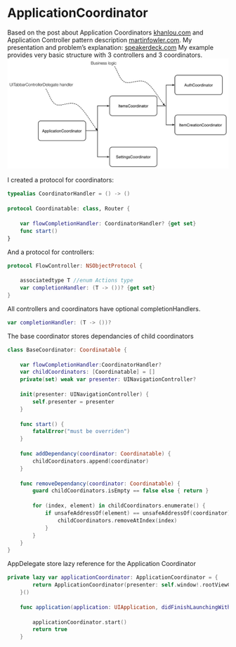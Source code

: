 # ApplicationCoordinator
Based on the post about Application Coordinators [khanlou.com](http://khanlou.com/2015/10/coordinators-redux/) and Application Controller pattern description [martinfowler.com](http://martinfowler.com/eaaCatalog/applicationController.html).
My presentation and problem’s explanation: [speakerdeck.com](https://speakerdeck.com/andreypanov/introducing-application-coordinator)
My example provides very basic structure with 3 controllers and 3 coordinators.
![](/str.jpg)

I created a protocol for coordinators:
```swift
typealias CoordinatorHandler = () -> ()

protocol Coordinatable: class, Router {
    
    var flowCompletionHandler: CoordinatorHandler? {get set}
    func start()
}
```
And a protocol for controllers:
```swift
protocol FlowController: NSObjectProtocol {
    
    associatedtype T //enum Actions type
    var completionHandler: (T -> ())? {get set}
}
```
All controllers and coordinators have optional completionHandlers.
```swift
var completionHandler: (T -> ())?
```
The base coordinator stores dependancies of child coordinators
```swift
class BaseCoordinator: Coordinatable {
    
    var flowCompletionHandler:CoordinatorHandler?
    var childCoordinators: [Coordinatable] = []
    private(set) weak var presenter: UINavigationController?
    
    init(presenter: UINavigationController) {
        self.presenter = presenter
    }
    
    func start() {
        fatalError("must be overriden")
    }
    
    func addDependancy(coordinator: Coordinatable) {
        childCoordinators.append(coordinator)
    }
    
    func removeDependancy(coordinator: Coordinatable) {
        guard childCoordinators.isEmpty == false else { return }
        
        for (index, element) in childCoordinators.enumerate() {
            if unsafeAddressOf(element) == unsafeAddressOf(coordinator) {
                childCoordinators.removeAtIndex(index)
            }
        }
    }
}
```
AppDelegate store lazy reference for the Application Coordinator
```swift
private lazy var applicationCoordinator: ApplicationCoordinator = {
        return ApplicationCoordinator(presenter: self.window!.rootViewController as! UITabBarController)
    }()

    func application(application: UIApplication, didFinishLaunchingWithOptions launchOptions: [NSObject: AnyObject]?) -> Bool {
        
        applicationCoordinator.start()
        return true
    }
```
